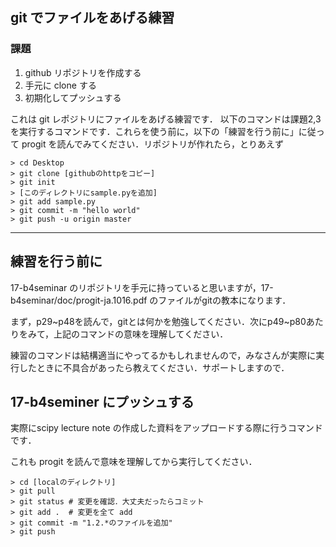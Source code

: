 ## git でファイルをあげる練習

### 課題

1. github リポジトリを作成する
2. 手元に clone する
3. 初期化してプッシュする

これは git レポジトリにファイルをあげる練習です．
以下のコマンドは課題2,3を実行するコマンドです．これらを使う前に，以下の「練習を行う前に」に従って progit を読んでみてください．リポジトリが作れたら，とりあえず

```
> cd Desktop
> git clone [githubのhttpをコピー]
> git init
> [このディレクトリにsample.pyを追加]
> git add sample.py
> git commit -m "hello world"
> git push -u origin master
```

---

## 練習を行う前に

17-b4seminar のリポジトリを手元に持っていると思いますが，17-b4seminar/doc/progit-ja.1016.pdf のファイルがgitの教本になります．

まず，p29~p48を読んで，gitとは何かを勉強してください．次にp49~p80あたりをみて，上記のコマンドの意味を理解してください．

練習のコマンドは結構適当にやってるかもしれませんので，みなさんが実際に実行したときに不具合があったら教えてください．サポートしますので．


## 17-b4seminer にプッシュする

実際にscipy lecture note の作成した資料をアップロードする際に行うコマンドです．

これも progit を読んで意味を理解してから実行してください．

```
> cd [localのディレクトリ]
> git pull
> git status # 変更を確認．大丈夫だったらコミット
> git add .  # 変更を全て add
> git commit -m "1.2.*のファイルを追加"
> git push
```